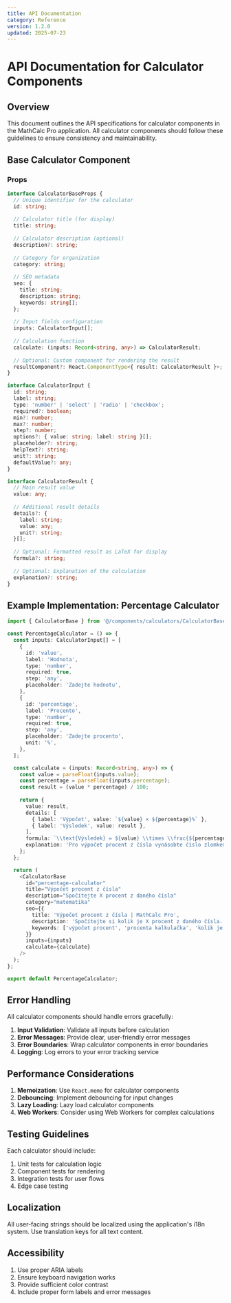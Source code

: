 ```yaml
---
title: API Documentation
category: Reference
version: 1.2.0
updated: 2025-07-23
---
```


# API Documentation for Calculator Components

## Overview
This document outlines the API specifications for calculator components in the MathCalc Pro application. All calculator components should follow these guidelines to ensure consistency and maintainability.

## Base Calculator Component

### Props

```typescript
interface CalculatorBaseProps {
  // Unique identifier for the calculator
  id: string;
  
  // Calculator title (for display)
  title: string;
  
  // Calculator description (optional)
  description?: string;
  
  // Category for organization
  category: string;
  
  // SEO metadata
  seo: {
    title: string;
    description: string;
    keywords: string[];
  };
  
  // Input fields configuration
  inputs: CalculatorInput[];
  
  // Calculation function
  calculate: (inputs: Record<string, any>) => CalculatorResult;
  
  // Optional: Custom component for rendering the result
  resultComponent?: React.ComponentType<{ result: CalculatorResult }>;
}

interface CalculatorInput {
  id: string;
  label: string;
  type: 'number' | 'select' | 'radio' | 'checkbox';
  required?: boolean;
  min?: number;
  max?: number;
  step?: number;
  options?: { value: string; label: string }[];
  placeholder?: string;
  helpText?: string;
  unit?: string;
  defaultValue?: any;
}

interface CalculatorResult {
  // Main result value
  value: any;
  
  // Additional result details
  details?: {
    label: string;
    value: any;
    unit?: string;
  }[];
  
  // Optional: Formatted result as LaTeX for display
  formula?: string;
  
  // Optional: Explanation of the calculation
  explanation?: string;
}
```

## Example Implementation: Percentage Calculator

```typescript
import { CalculatorBase } from '@/components/calculators/CalculatorBase';

const PercentageCalculator = () => {
  const inputs: CalculatorInput[] = [
    {
      id: 'value',
      label: 'Hodnota',
      type: 'number',
      required: true,
      step: 'any',
      placeholder: 'Zadejte hodnotu',
    },
    {
      id: 'percentage',
      label: 'Procento',
      type: 'number',
      required: true,
      step: 'any',
      placeholder: 'Zadejte procento',
      unit: '%',
    },
  ];

  const calculate = (inputs: Record<string, any>) => {
    const value = parseFloat(inputs.value);
    const percentage = parseFloat(inputs.percentage);
    const result = (value * percentage) / 100;
    
    return {
      value: result,
      details: [
        { label: 'Výpočet', value: `${value} × ${percentage}%` },
        { label: 'Výsledek', value: result },
      ],
      formula: `\\text{Výsledek} = ${value} \\times \\frac{${percentage}}{100} = ${result}`,
      explanation: 'Pro výpočet procent z čísla vynásobte číslo zlomkem procenta ku stu.'
    };
  };

  return (
    <CalculatorBase
      id="percentage-calculator"
      title="Výpočet procent z čísla"
      description="Spočítejte X procent z daného čísla"
      category="matematika"
      seo={{
        title: 'Výpočet procent z čísla | MathCalc Pro',
        description: 'Spočítejte si kolik je X procent z daného čísla. Rychlý a přesný výpočet procent online.',
        keywords: ['výpočet procent', 'procenta kalkulačka', 'kolik je X procent']
      }}
      inputs={inputs}
      calculate={calculate}
    />
  );
};

export default PercentageCalculator;
```

## Error Handling

All calculator components should handle errors gracefully:

1. **Input Validation**: Validate all inputs before calculation
2. **Error Messages**: Provide clear, user-friendly error messages
3. **Error Boundaries**: Wrap calculator components in error boundaries
4. **Logging**: Log errors to your error tracking service

## Performance Considerations

1. **Memoization**: Use `React.memo` for calculator components
2. **Debouncing**: Implement debouncing for input changes
3. **Lazy Loading**: Lazy load calculator components
4. **Web Workers**: Consider using Web Workers for complex calculations

## Testing Guidelines

Each calculator should include:

1. Unit tests for calculation logic
2. Component tests for rendering
3. Integration tests for user flows
4. Edge case testing

## Localization

All user-facing strings should be localized using the application's i18n system. Use translation keys for all text content.

## Accessibility

1. Use proper ARIA labels
2. Ensure keyboard navigation works
3. Provide sufficient color contrast
4. Include proper form labels and error messages
